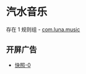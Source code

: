 # 汽水音乐

存在 1 规则组 - [com.luna.music](/src/apps/com.luna.music.ts)

## 开屏广告

- [快照-0](https://i.gkd.li/import/import/12514049)
